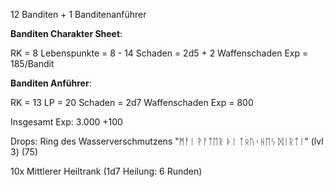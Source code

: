 
12 Banditen + 1 Banditenanführer

**Banditen Charakter Sheet**:

RK = 8
Lebenspunkte = 8 - 14
Schaden = 2d5 + 2 Waffenschaden
Exp = 185/Bandit

**Banditen Anführer**:

RK = 13
LP = 20
Schaden = 2d7 Waffenschaden
Exp = 800

Insgesamt Exp: 
3.000
+100

Drops:
Ring des Wasserverschmutzens
	"ᛗᚨᛁ ᚹᚨᛏᛖᚱ ᚦᛁ ᛏᛟᚢᚲᚺᛖᛊ ᛞᛁᚱᛏᛁ"
	(lvl 3)
	(75)

10x Mittlerer Heiltrank (1d7 Heilung: 6 Runden)



